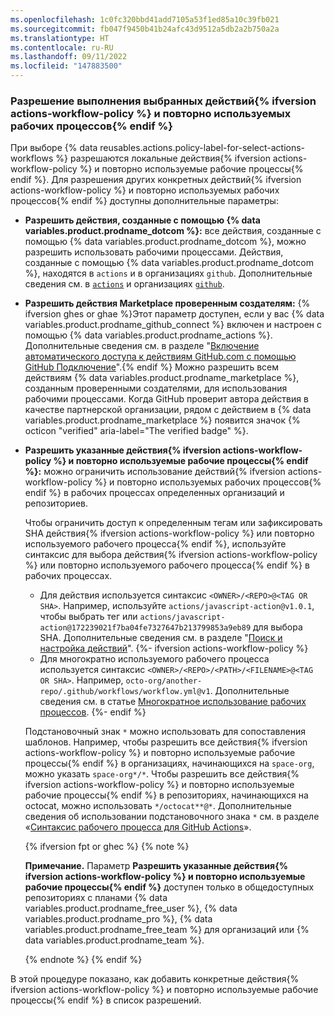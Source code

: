 ```yaml
---
ms.openlocfilehash: 1c0fc320bbd41add7105a53f1ed85a10c39fb021
ms.sourcegitcommit: fb047f9450b41b24afc43d9512a5db2a2b750a2a
ms.translationtype: HT
ms.contentlocale: ru-RU
ms.lasthandoff: 09/11/2022
ms.locfileid: "147883500"
---
```

<a name="allowing-select-actions-to-run"></a>
<a name="allowing-specific-actions-to-run"></a>
### Разрешение выполнения выбранных действий{% ifversion actions-workflow-policy %} и повторно используемых рабочих процессов{% endif %}

При выборе {% data reusables.actions.policy-label-for-select-actions-workflows %} разрешаются локальные действия{% ifversion actions-workflow-policy %} и повторно используемые рабочие процессы{% endif %}. Для разрешения других конкретных действий{% ifversion actions-workflow-policy %} и повторно используемых рабочих процессов{% endif %} доступны дополнительные параметры:

- **Разрешить действия, созданные с помощью {% data variables.product.prodname_dotcom %}:** все действия, созданные с помощью {% data variables.product.prodname_dotcom %}, можно разрешить использовать рабочими процессами. Действия, созданные с помощью {% data variables.product.prodname_dotcom %}, находятся в `actions` и в организациях `github`. Дополнительные сведения см. в [`actions`](https://github.com/actions) и организациях [`github`](https://github.com/github).
- **Разрешить действия Marketplace проверенным создателям:** {% ifversion ghes or ghae %}Этот параметр доступен, если у вас {% data variables.product.prodname_github_connect %} включен и настроен с помощью {% data variables.product.prodname_actions %}. Дополнительные сведения см. в разделе "[Включение автоматического доступа к действиям GitHub.com с помощью GitHub Подключение](/admin/github-actions/managing-access-to-actions-from-githubcom/enabling-automatic-access-to-githubcom-actions-using-github-connect)".{% endif %} Можно разрешить всем действиям {% data variables.product.prodname_marketplace %}, созданным проверенными создателями, для использования рабочими процессами. Когда GitHub проверит автора действия в качестве партнерской организации, рядом с действием в {% data variables.product.prodname_marketplace %} появится значок {% octicon "verified" aria-label="The verified badge" %}.
- **Разрешить указанные действия{% ifversion actions-workflow-policy %} и повторно используемые рабочие процессы{% endif %}:** можно ограничить использование действий{% ifversion actions-workflow-policy %} и повторно используемых рабочих процессов{% endif %} в рабочих процессах определенных организаций и репозиториев.

  Чтобы ограничить доступ к определенным тегам или зафиксировать SHA действия{% ifversion actions-workflow-policy %} или повторно используемого рабочего процесса{% endif %}, используйте синтаксис для выбора действия{% ifversion actions-workflow-policy %} или повторно используемого рабочего процесса{% endif %} в рабочих процессах.
  
  - Для действия используется синтаксис `<OWNER>/<REPO>@<TAG OR SHA>`. Например, используйте `actions/javascript-action@v1.0.1`, чтобы выбрать тег или `actions/javascript-action@172239021f7ba04fe7327647b213799853a9eb89` для выбора SHA. Дополнительные сведения см. в разделе "[Поиск и настройка действий](/actions/learn-github-actions/finding-and-customizing-actions#using-release-management-for-your-custom-actions)".
  {%- ifversion actions-workflow-policy %}
  - Для многократно используемого рабочего процесса используется синтаксис `<OWNER>/<REPO>/<PATH>/<FILENAME>@<TAG OR SHA>`. Например, `octo-org/another-repo/.github/workflows/workflow.yml@v1`. Дополнительные сведения см. в статье [Многократное использование рабочих процессов](/actions/using-workflows/reusing-workflows#calling-a-reusable-workflow).
  {%- endif %}

  Подстановочный знак `*` можно использовать для сопоставления шаблонов. Например, чтобы разрешить все действия{% ifversion actions-workflow-policy %} и повторно используемые рабочие процессы{% endif %} в организациях, начинающихся на `space-org`, можно указать `space-org*/*`. Чтобы разрешить все действия{% ifversion actions-workflow-policy %} и повторно используемые рабочие процессы{% endif %} в репозиториях, начинающихся на octocat, можно использовать `*/octocat**@*`. Дополнительные сведения об использовании подстановочного знака `*` см. в разделе «[Синтаксис рабочего процесса для GitHub Actions](/actions/reference/workflow-syntax-for-github-actions#filter-pattern-cheat-sheet)».

  {% ifversion fpt or ghec %} {% note %}

  **Примечание.** Параметр **Разрешить указанные действия{% ifversion actions-workflow-policy %} и повторно используемые рабочие процессы{% endif %}** доступен только в общедоступных репозиториях с планами {% data variables.product.prodname_free_user %}, {% data variables.product.prodname_pro %}, {% data variables.product.prodname_free_team %} для организаций или {% data variables.product.prodname_team %}.

  {% endnote %} {% endif %}

В этой процедуре показано, как добавить конкретные действия{% ifversion actions-workflow-policy %} и повторно используемые рабочие процессы{% endif %} в список разрешений.
